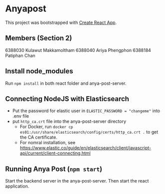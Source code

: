 # Anyapost

This project was bootstrapped with [Create React App](https://github.com/facebook/create-react-app).

## Members (Section 2)
6388030 Kulawut Makkamoltham
6388040 Ariya Phengphon
6388184 Patiphan Chan

## Install node_modules
Run `npm install` in both react folder and anya-post-server.

## Connecting NodeJS with Elasticsearch
- Put the password for elastic user in ```ELASTIC_PASSWORD = "changeme"``` into .env file
- put ```http_ca.crt``` file into the anya-post-server directory
    - For Docker, run ```docker cp es01:/usr/share/elasticsearch/config/certs/http_ca.crt .``` to get the CA certificate.
    - For nomral installation, see https://www.elastic.co/guide/en/elasticsearch/client/javascript-api/current/client-connecting.html 

## Running Anya Post (```npm start```)
Start the backend server in the anya-post-server. Then start the react application.
